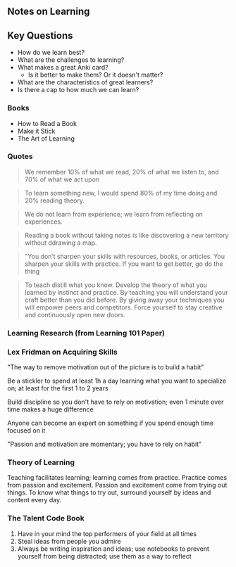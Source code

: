 

## Notes on Learning 

## Key Questions

- How do we learn best?
- What are the challenges to learning?
- What makes a great Anki card? 
  - Is it better to make them? Or it doesn't matter?
- What are the characteristics of great learners?
- Is there a cap to how much we can learn?

### Books
- How to Read a Book
- Make it Stick
- The Art of Learning

### Quotes

> We remember 10% of what we read, 20% of what we listen to, and 70% of what we act upon

> To learn something new, I would spend 80% of my time doing and 20% reading theory.

> We do not learn from experience; we learn from reflecting on experiences.

> Reading a book without taking notes is like discovering a new territory without ddrawing a map.

> "You don’t sharpen your skills with resources, books, or articles. You sharpen your skills with practice. If you want to get better, go do the thing

> To teach distill what you know. Develop the theory of what you learned by instinct and practice. By teaching you will understand your craft better than you did before. By giving away your techniques you will empower peers and competitors. Force yourself to stay creative and continuously open new doors.


### Learning Research (from Learning 101 Paper)

### Lex Fridman on Acquiring Skills

"The way to remove motivation out of the picture is to build a habit" 

Be a stickler to spend at least 1h a day learning what you want to specialize on; at least for the first 1 to 2 years

Build discipline so you don't have to rely on motivation; even 1 minute over time makes a huge difference

Anyone can become an expert on something if you spend enough time focused on it

"Passion and motivation are momentary; you have to rely on habit"

### Theory of Learning

Teaching facilitates learning; learning comes from practice. Practice comes from passion and excitement. Passion and excitement come from trying out things. To know what things to try out, surround yourself by ideas and content every day.

### The Talent Code Book

1. Have in your mind the top performers of your field at all times
2. Steal ideas from people you admire
3. Always be writing inspiration and ideas; use notebooks to prevent yourself from being distracted; use them as a way to reflect
